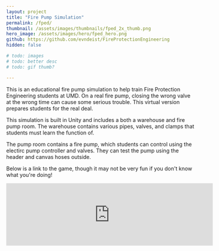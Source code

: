 ```yaml
---
layout: project
title: "Fire Pump Simulation"
permalink: /fped/
thumbnail: /assets/images/thumbnails/fped_2x_thumb.png
hero_image: /assets/images/hero/fped_hero.png
github: https://github.com/evndeist/FireProtectionEngineering
hidden: false

# todo: images
# todo: better desc
# todo: gif thumb?

---
```



This is an educational fire pump simulation to help train Fire Protection Engineering students at UMD. On a real fire pump, closing the wrong valve at the wrong time can cause some serious trouble. This virtual version prepares students for the real deal.

This simulation is built in Unity and includes a both a warehouse and fire pump room. The warehouse contains various pipes, valves, and clamps that students must learn the function of. 

The pump room contains a fire pump, which students can control using the electirc pump controller and valves. They can test the pump using the header and canvas hoses outside.

Below is a link to the game, though it may not be very fun if you don't know what you're doing!

<iframe frameborder="0" src="https://itch.io/embed/1627219" width="552" height="167" class="is-centered"><a href="https://evandeist.itch.io/virtual-warehouse">Virtual Warehouse by evandeist</a></iframe>
